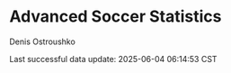 # Advanced Soccer Statistics
Denis Ostroushko

<!-- gfm -->

Last successful data update: 2025-06-04 06:14:53 CST
